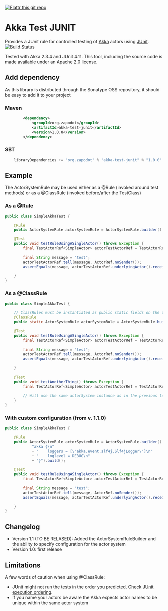[![Flattr this git repo](http://api.flattr.com/button/flattr-badge-large.png)](https://flattr.com/submit/auto?user_id=zapodot&url=https://github.com/zapodot/akka-test-junit&title=akka-test-junit&language=&tags=github&category=software)
# Akka Test JUNIT 

Provides a JUnit rule for controlled testing of [Akka](http://akka.io) actors using [JUnit](http://junit.org).
[![Build Status](https://travis-ci.org/zapodot/akka-test-junit.svg?branch=master)](https://travis-ci.org/zapodot/akka-test-junit)

Tested with Akka 2.3.4 and JUnit 4.11. This tool, including the source code is made available under an Apache 2.0 license.

## Add dependency
As this library is distributed through the Sonatype OSS repository, it should be easy to add it to your project

### Maven
```xml
        <dependency>
            <groupId>org.zapodot</groupId>
            <artifactId>akka-test-junit</artifactId>
            <version>1.0.0</version>
        </dependency>
```

### SBT
```scala
    libraryDependencies += "org.zapodot" % "akka-test-junit" % "1.0.0"
```


## Example
The ActorSystemRule may be used either as a @Rule (invoked around test methods) or as a @ClassRule (invoked before/after the TestClass)

### As a @Rule
```java
public class SimpleAkkaTest {

    @Rule
    public ActorSystemRule actorSystemRule = ActorSystemRule.builder().setName(getClass().getSimpleName()).build();

    @Test
    public void testRuleUsingASingleActor() throws Exception {
        final TestActorRef<SimpleActor> actorTestActorRef = TestActorRef.create(actorSystemRule.system(),
                                                                          Props.create(SimpleActor.class));
        final String message = "test";
        actorTestActorRef.tell(message, ActorRef.noSender());
        assertEquals(message, actorTestActorRef.underlyingActor().received.peek());

    }
}
```

### As a @ClassRule
```java
public class SimpleAkkaTest {

    // ClassRules must be instantiated as public static fields on the test class
    @ClassRule
    public static ActorSystemRule actorSystemRule = ActorSystemRule.builder().setName(getClass().getSimpleName()).build();

    @Test
    public void testRuleUsingASingleActor() throws Exception {
        final TestActorRef<SimpleActor> actorTestActorRef = TestActorRef.create(actorSystemRule.system(),
                                                                          Props.create(SimpleActor.class));
        final String message = "test";
        actorTestActorRef.tell(message, ActorRef.noSender());
        assertEquals(message, actorTestActorRef.underlyingActor().received.peek());

    }
    
    @Test
    public void testAnotherThing() throws Exception {
        final TestActorRef<SimpleActor> actorTestActorRef = TestActorRef.create(actorSystemRule.system(),
                                                                                  Props.create(SimpleActor.class));
        // Will use the same actorSystem instance as in the previous test. NB! Be aware of JUnit's ordering rules                                                                         
    }
}
```
### With custom configuration (from v. 1.1.0)
```java
public class SimpleAkkaTest {

    @Rule
    public ActorSystemRule actorSystemRule = ActorSystemRule.builder().setName("test-system").setConfigFromString(
            "akka {\n"
            + "    loggers = [\"akka.event.slf4j.Slf4jLogger\"]\n"
            + "    loglevel = DEBUG\n"
            + "}").build();

    @Test
    public void testRuleUsingASingleActor() throws Exception {
        final TestActorRef<SimpleActor> actorTestActorRef = TestActorRef.create(actorSystemRule.system(),
                                                                          Props.create(SimpleActor.class));
        final String message = "test";
        actorTestActorRef.tell(message, ActorRef.noSender());
        assertEquals(message, actorTestActorRef.underlyingActor().received.peek());

    }
}
```

## Changelog
* Version 1.1 (TO BE RELASED): Added the ActorSystemRuleBuilder and the ability to specify configuration for the actor system
* Version 1.0: first release

## Limitations
A few words of caution when using @ClassRule:
* JUnit might not run the tests in the order you predicted. Check [JUnit execution ordering](//github.com/junit-team/junit/wiki/Test-execution-order).
* If you name your actors be aware the Akka expects actor names to be unique within the same actor system
